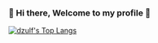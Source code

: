 ### 👋 Hi there, Welcome to my profile 👋




<!-- ![dzulf's GitHub stats](https://github-readme-stats.vercel.app/api?username=dzulfiamien&show_icons=true&theme=tokyonight&hide_border=true) -->
[![dzulf's Top Langs](https://github-readme-stats.vercel.app/api/top-langs/?username=dzulfiamien&layout=compact&theme=tokyonight&hide_border=true)](https://github.com/dzulfiamien/github-readme-stats)
